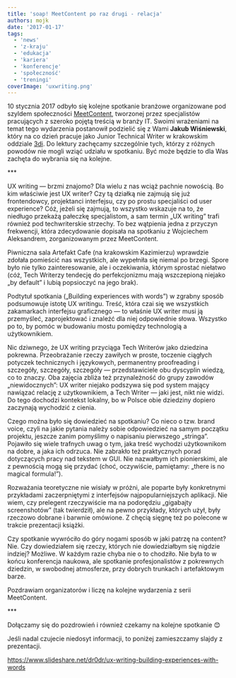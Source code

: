 ```yaml
---
title: 'soap! MeetContent po raz drugi - relacja'
authors: mojk
date: '2017-01-17'
tags:
  - 'news'
  - 'z-kraju'
  - 'edukacja'
  - 'kariera'
  - 'konferencje'
  - 'społeczność'
  - 'treningi'
coverImage: 'uxwriting.png'
---
```


10 stycznia 2017 odbyło się kolejne spotkanie branżowe organizowane pod szyldem
społeczności [MeetContent](http://meetcontent.org/), tworzonej przez
specjalistów pracujących z szeroko pojętą treścią w branży IT. Swoimi wrażeniami
na temat tego wydarzenia postanowił podzielić się z Wami **Jakub Wiśniewski**,
który na co dzień pracuje jako Junior Technical Writer w krakowskim oddziale
[3di](http://3di.com.pl/). Do lektury zachęcamy szczególnie tych, którzy z
różnych powodów nie mogli wziąć udziału w spotkaniu. Być może będzie to dla Was
zachęta do wybrania się na kolejne.

<!--truncate-->

\*\*\*

UX writing — brzmi znajomo? Dla wielu z nas wciąż pachnie nowością. Bo kim
właściwie jest UX writer? Czy tą działką nie zajmują się już frontendowcy,
projektanci interfejsu, czy po prostu specjaliści od user experience? Cóż,
jeżeli się zajmują, to wszystko wskazuje na to, że niedługo przekażą pałeczkę
specjalistom, a sam termin „UX writing” trafi również pod techwriterskie
strzechy. To bez wątpienia jedna z przyczyn frekwencji, która zdecydowanie
dopisała na spotkaniu z Wojciechem Aleksandrem, zorganizowanym przez
MeetContent.

Piwniczna sala Artefakt Cafe (na krakowskim Kazimierzu) wprawdzie zdołała
pomieścić nas wszystkich, ale wypełniła się niemal po brzegi. Spore było nie
tylko zainteresowanie, ale i oczekiwania, którym sprostać niełatwo (cóż, Tech
Writerzy tendecję do perfekcjonizmu mają wszczepioną niejako „by default” i
lubią popsioczyć na jego brak).

Podtytuł spotkania („Building experiences with words”) w zgrabny sposób
podsumowuje istotę UX writingu. Treść, która czai się we wszystkich zakamarkach
interfejsu graficznego — to właśnie UX writer musi ją przemyśleć, zaprojektować
i znaleźć dla niej odpowiednie słowa. Wszystko po to, by pomóc w budowaniu mostu
pomiędzy technologią a użytkownikiem.

Nic dziwnego, że UX writing przyciąga Tech Writerów jako dziedzina pokrewna.
Przeobrażanie rzeczy zawiłych w proste, toczenie ciągłych potyczek technicznych
i językowych, permanentny proofreading i szczegóły, szczegóły, szczegóły —
przedstawiciele obu dyscyplin wiedzą, co to znaczy. Oba zajęcia zbliża też
przynależność do grupy zawodów „niewidocznych”: UX writer niejako podszywa się
pod system mający nawiązać relację z użytkownikiem, a Tech Writer — jaki jest,
nikt nie widzi. Do tego dochodzi kontekst lokalny, bo w Polsce obie dziedziny
dopiero zaczynają wychodzić z cienia.

Czego można było się dowiedzieć na spotkaniu? Co nieco o tzw. brand voice, czyli
na jakie pytania należy sobie odpowiedzieć na samym początku projektu, jeszcze
zanim pomyślimy o napisaniu pierwszego „stringa”. Pojawiło się wiele trafnych
uwag o tym, jaka treść wychodzi użytkownikom na dobre, a jaka ich odrzuca. Nie
zabrakło też praktycznych porad dotyczących pracy nad tekstem w GUI. Nie
nazwałbym ich pionierskimi, ale z pewnością mogą się przydać (choć, oczywiście,
pamiętamy: „there is no magical formula!”).

Rozważania teoretyczne nie wisiały w próżni, ale poparte były konkretnymi
przykładami zaczerpniętymi z interfejsów najpopularniejszych aplikacji. Nie
wiem, czy prelegent rzeczywiście ma na podorędziu „gigabajty screenshotów” (tak
twierdził), ale na pewno przykłady, których użył, były rzeczowo dobrane i
barwnie omówione. Z chęcią sięgnę też po polecone w trakcie prezentacji książki.

Czy spotkanie wywróciło do góry nogami sposób w jaki patrzę na content? Nie. Czy
dowiedziałem się rzeczy, których nie dowiedziałbym się nigdzie indziej? Możliwe.
W każdym razie chyba nie o to chodziło. Nie była to w końcu konferencja naukowa,
ale spotkanie profesjonalistów z pokrewnych dziedzin, w swobodnej atmosferze,
przy dobrych trunkach i artefaktowym barze.

Pozdrawiam organizatorów i liczę na kolejne wydarzenia z serii MeetContent.

\*\*\*

Dołączamy się do pozdrowień i również czekamy na kolejne spotkanie 😊

Jeśli nadal czujecie niedosyt informacji, to poniżej zamieszczamy slajdy z
prezentacji.

https://www.slideshare.net/dr0dr/ux-writing-building-experiences-with-words
